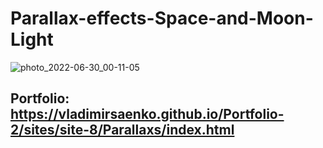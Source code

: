 # Parallax-effects-Space-and-Moon-Light

![photo_2022-06-30_00-11-05](https://user-images.githubusercontent.com/56477695/176648472-69af3821-d20e-4741-ac23-279af00b8164.jpg)

## Portfolio: https://vladimirsaenko.github.io/Portfolio-2/sites/site-8/Parallaxs/index.html
